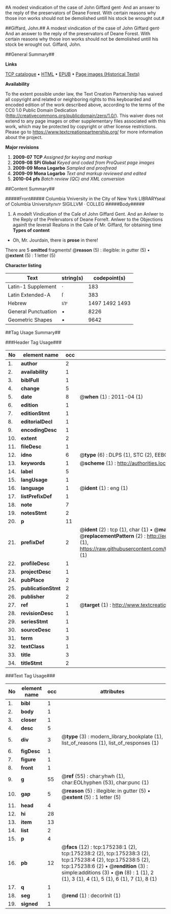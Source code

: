 #A modest vindication of the case of John Giffard gent· And an answer to the reply of the preservators of Deane Forest. With certain reasons why those iron works should not be demolished untill his stock be wrought out.#

##Giffard, John.##
A modest vindication of the case of John Giffard gent· And an answer to the reply of the preservators of Deane Forest. With certain reasons why those iron works should not be demolished untill his stock be wrought out.
Giffard, John.

##General Summary##

**Links**

[TCP catalogue](http://www.ota.ox.ac.uk/tcp/)  • 
[HTML](http://tei.it.ox.ac.uk/tcp/Texts-HTML/free/B03/B03582.html)  • 
[EPUB](http://tei.it.ox.ac.uk/tcp/Texts-EPUB/free/B03/B03582.epub) • 
[Page images (Historical Texts)](https://historicaltexts.jisc.ac.uk/eebo-51617645e)

**Availability**

To the extent possible under law, the Text Creation Partnership has waived all copyright and related or neighboring rights to this keyboarded and encoded edition of the work described above, according to the terms of the CC0 1.0 Public Domain Dedication (http://creativecommons.org/publicdomain/zero/1.0/). This waiver does not extend to any page images or other supplementary files associated with this work, which may be protected by copyright or other license restrictions. Please go to https://www.textcreationpartnership.org/ for more information about the project.

**Major revisions**

1. __2009-07__ __TCP__ *Assigned for keying and markup*
1. __2009-08__ __SPi Global__ *Keyed and coded from ProQuest page images*
1. __2009-09__ __Mona Logarbo__ *Sampled and proofread*
1. __2009-09__ __Mona Logarbo__ *Text and markup reviewed and edited*
1. __2010-04__ __pfs__ *Batch review (QC) and XML conversion*

##Content Summary##

#####Front#####
Columbia Vniversity in the City of New York LIBRARYseal of Columbia Universityיהוה SIGILLVM · COLLEG
#####Body#####

1. A modeſt Vindication of the Caſe of John Giffard Gent. And an Anſwer to the Reply of the Preſervators of Deane Forreſt.
Anſwer to the Objections againſt the ſeverall Reaſons in the Caſe of Mr. Giffard, for obtaining time
**Types of content**

  * Oh, Mr. Jourdain, there is **prose** in there!

There are 5 **omitted** fragments! 
 @__reason__ (5) : illegible: in gutter (5)  •  @__extent__ (5) : 1 letter (5)

**Character listing**


|Text|string(s)|codepoint(s)|
|---|---|---|
|Latin-1 Supplement|·|183|
|Latin Extended-A|ſ|383|
|Hebrew|יהו|1497 1492 1493|
|General Punctuation|•|8226|
|Geometric Shapes|▪|9642|

##Tag Usage Summary##

###Header Tag Usage###

|No|element name|occ|attributes|
|---|---|---|---|
|1.|__author__|2||
|2.|__availability__|1||
|3.|__biblFull__|1||
|4.|__change__|5||
|5.|__date__|8| @__when__ (1) : 2011-04 (1)|
|6.|__edition__|1||
|7.|__editionStmt__|1||
|8.|__editorialDecl__|1||
|9.|__encodingDesc__|1||
|10.|__extent__|2||
|11.|__fileDesc__|1||
|12.|__idno__|6| @__type__ (6) : DLPS (1), STC (2), EEBO-CITATION (1), OCLC (1), VID (1)|
|13.|__keywords__|1| @__scheme__ (1) : http://authorities.loc.gov/ (1)|
|14.|__label__|5||
|15.|__langUsage__|1||
|16.|__language__|1| @__ident__ (1) : eng (1)|
|17.|__listPrefixDef__|1||
|18.|__note__|7||
|19.|__notesStmt__|2||
|20.|__p__|11||
|21.|__prefixDef__|2| @__ident__ (2) : tcp (1), char (1)  •  @__matchPattern__ (2) : ([0-9\-]+):([0-9IVX]+) (1), (.+) (1)  •  @__replacementPattern__ (2) : http://eebo.chadwyck.com/downloadtiff?vid=$1&page=$2 (1), https://raw.githubusercontent.com/textcreationpartnership/Texts/master/tcpchars.xml#$1 (1)|
|22.|__profileDesc__|1||
|23.|__projectDesc__|1||
|24.|__pubPlace__|2||
|25.|__publicationStmt__|2||
|26.|__publisher__|2||
|27.|__ref__|1| @__target__ (1) : http://www.textcreationpartnership.org/docs/. (1)|
|28.|__revisionDesc__|1||
|29.|__seriesStmt__|1||
|30.|__sourceDesc__|1||
|31.|__term__|3||
|32.|__textClass__|1||
|33.|__title__|3||
|34.|__titleStmt__|2||


###Text Tag Usage###

|No|element name|occ|attributes|
|---|---|---|---|
|1.|__bibl__|1||
|2.|__body__|1||
|3.|__closer__|1||
|4.|__desc__|5||
|5.|__div__|3| @__type__ (3) : modern_library_bookplate (1), list_of_reasons (1), list_of_responses (1)|
|6.|__figDesc__|1||
|7.|__figure__|1||
|8.|__front__|1||
|9.|__g__|55| @__ref__ (55) : char:yhwh (1), char:EOLhyphen (53), char:punc (1)|
|10.|__gap__|5| @__reason__ (5) : illegible: in gutter (5)  •  @__extent__ (5) : 1 letter (5)|
|11.|__head__|4||
|12.|__hi__|28||
|13.|__item__|13||
|14.|__list__|2||
|15.|__p__|4||
|16.|__pb__|12| @__facs__ (12) : tcp:175238:1 (2), tcp:175238:2 (2), tcp:175238:3 (2), tcp:175238:4 (2), tcp:175238:5 (2), tcp:175238:6 (2)  •  @__rendition__ (3) : simple:additions (3)  •  @__n__ (8) : 1 (1), 2 (1), 3 (1), 4 (1), 5 (1), 6 (1), 7 (1), 8 (1)|
|17.|__q__|1||
|18.|__seg__|1| @__rend__ (1) : decorInit (1)|
|19.|__signed__|1||
